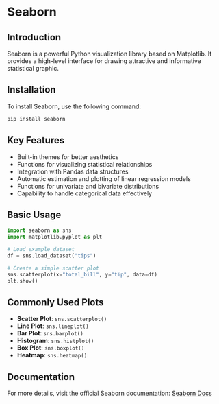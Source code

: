 # Seaborn

## Introduction
Seaborn is a powerful Python visualization library based on Matplotlib. It provides a high-level interface for drawing attractive and informative statistical graphic.

## Installation
To install Seaborn, use the following  command:

```bash
pip install seaborn
```

## Key Features
- Built-in themes for better aesthetics
- Functions for visualizing statistical relationships
- Integration with Pandas data structures
- Automatic estimation and plotting of linear regression models
- Functions for univariate and bivariate distributions
- Capability to handle categorical data effectively

## Basic Usage
```python
import seaborn as sns
import matplotlib.pyplot as plt

# Load example dataset
df = sns.load_dataset("tips")

# Create a simple scatter plot
sns.scatterplot(x="total_bill", y="tip", data=df)
plt.show()
```

## Commonly Used Plots
- **Scatter Plot**: `sns.scatterplot()`
- **Line Plot**: `sns.lineplot()`
- **Bar Plot**: `sns.barplot()`
- **Histogram**: `sns.histplot()`
- **Box Plot**: `sns.boxplot()`
- **Heatmap**: `sns.heatmap()`

## Documentation
For more details, visit the official Seaborn documentation: [Seaborn Docs](https://seaborn.pydata.org/)

